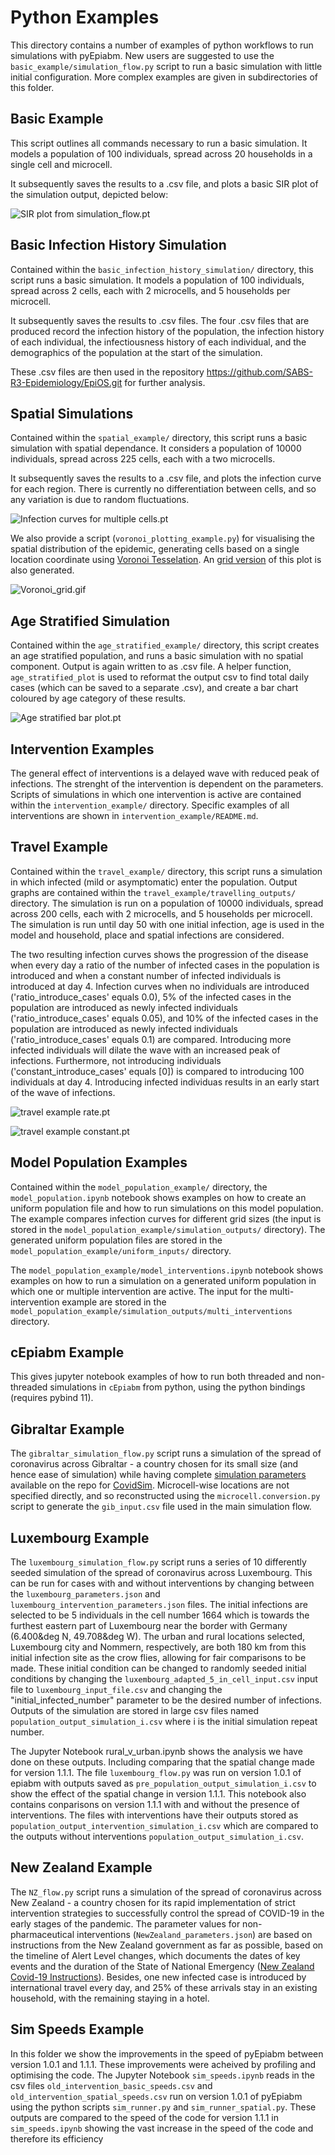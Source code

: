 # Python Examples

This directory contains a number of examples of python workflows to run simulations with pyEpiabm. New users are suggested to use the `basic_example/simulation_flow.py` script to run a basic simulation with little initial configuration. More complex examples are given in subdirectories of this folder.

## Basic Example

This script outlines all commands necessary to run a basic simulation. It models a population of 100 individuals, spread across 20 households in a single cell and microcell. 

It subsequently saves the results to a .csv file, and plots a basic SIR plot of the simulation output, depicted below:

![SIR plot from simulation_flow.pt](./basic_simulation/simulation_outputs/simulation_flow_SIR_plot.png)

## Basic Infection History Simulation

Contained within the `basic_infection_history_simulation/` directory, this script runs a basic simulation. It models a population of 100 individuals, spread across 2 cells, each with 2 microcells, and 5 households per microcell.

It subsequently saves the results to .csv files. The four .csv files that are produced record the infection history of the population, the infection history of each individual, the infectiousness history of each individual, and the demographics of the population at the start of the simulation.

These .csv files are then used in the repository https://github.com/SABS-R3-Epidemiology/EpiOS.git for further analysis.

## Spatial Simulations

Contained within the `spatial_example/` directory, this script runs a basic simulation with spatial dependance. It considers a population of 10000 individuals, spread across 225 cells, each with a two microcells.

It subsequently saves the results to a .csv file, and plots the infection curve for each region. There is currently no differentiation between cells, and so any variation is due to random fluctuations. 

![Infection curves for multiple cells.pt](./spatial_example/spatial_outputs/spatial_flow_Icurve_plot.png)

We also provide a script (`voronoi_plotting_example.py`) for visualising the spatial distribution of the epidemic, generating cells based on a single location coordinate using [Voronoi Tesselation](https://en.wikipedia.org/wiki/Voronoi_diagram). An [grid version](./spatial_example/spatial_outputs/voronoi_grid_img.png) of this plot is also generated.

![Voronoi_grid.gif](./spatial_example/spatial_outputs/voronoi_animation.gif)

## Age Stratified Simulation

Contained within the `age_stratified_example/` directory, this script creates an age stratified population, and runs a basic simulation with no spatial component. Output is again written to as .csv file. A helper function, `age_stratified_plot` is used to reformat the output csv to find total daily cases (which can be saved to a separate .csv), and create a bar chart coloured by age category of these results. 

![Age stratified bar plot.pt](./age_stratified_example/simulation_outputs/age_stratify.png)

## Intervention Examples

The general effect of interventions is a delayed wave with reduced peak of infections. The strenght of the intervention is dependent on the parameters. Scripts of simulations in which one intervention is active are contained within the `intervention_example/` directory. Specific examples of all interventions are shown in `intervention_example/README.md`. 

## Travel Example

Contained within the `travel_example/` directory, this script runs a simulation in which infected (mild or asymptomatic) enter the population. Output graphs are contained within the `travel_example/travelling_outputs/` directory. The simulation is run on a population of 10000 individuals, spread across 200 cells, each with 2 microcells, and 5 households per microcell. The simulation is run until day 50 with one initial infection, age is used in the model and household, place and spatial infections are considered.

The two resulting infection curves shows the progression of the disease when every day a ratio of the number of infected cases in the population is introduced and when a constant number of infected individuals is introduced at day 4. Infection curves when no individuals are introduced  ('ratio_introduce_cases' equals 0.0), 5% of the infected cases in the population are introduced as newly infected individuals ('ratio_introduce_cases' equals 0.05), and 10% of the infected cases in the population are introduced as newly infected individuals ('ratio_introduce_cases' equals 0.1) are compared. Introducing more infected individuals will dilate the wave with an increased peak of infections. Furthermore, not introducing individuals ('constant_introduce_cases' equals [0]) is compared to introducing 100 individuals at day 4. Introducing infected individuas results in an early start of the wave of infections.

![travel example rate.pt](./travel_example/travelling_outputs/travelling_ratio_introduce_cases_Icurve_plot.png)

![travel example constant.pt](./travel_example/travelling_outputs/travelling_constant_introduce_cases_Icurve_plot.png)

## Model Population Examples

Contained within the `model_population_example/` directory, the `model_population.ipynb` notebook shows examples on how to create an uniform population file and how to run simulations on this model population. The example compares infection curves for different grid sizes (the input is stored in the `model_population_example/simulation_outputs/` directory). The generated uniform population files are stored in the `model_population_example/uniform_inputs/` directory. 

The `model_population_example/model_interventions.ipynb` notebook shows examples on how to run a simulation on a generated uniform population in which one or multiple intervention are active. The input for the multi-intervention example are stored in the `model_population_example/simulation_outputs/multi_interventions` directory.

## cEpiabm Example

This gives jupyter notebook examples of how to run both threaded and non-threaded simulations in `cEpiabm` from python, using the python bindings (requires pybind 11).

## Gibraltar Example

The `gibraltar_simulation_flow.py` script runs a simulation of the spread of coronavirus across Gibraltar - a country chosen for its small size (and hence ease of simulation) while having complete [simulation parameters](https://github.com/mrc-ide/covid-sim/blob/master/data/admin_units/Gibraltar_admin.txt) available on the repo for [CovidSim](https://github.com/mrc-ide/covid-sim). Microcell-wise locations are not specified directly, and so reconstructed using the `microcell.conversion.py` script to generate the `gib_input.csv` file used in the main simulation flow.

## Luxembourg Example

The `luxembourg_simulation_flow.py` script runs a series of 10 differently seeded simulation of the spread of coronavirus across Luxembourg. This can be run for cases with and without interventions by changing between the `luxembourg_parameters.json` and `luxembourg_intervention_parameters.json` files. The initial infections are selected to be 5 individuals in the cell number 1664 which is towards the furthest eastern part of Luxembourg near the border with Germany (6.400&deg N, 49.708&deg W). The urban and rural locations selected, Luxembourg city and Nommern, respectively, are both 180 km from this initial infection site as the crow flies, allowing for fair comparisons to be made. These initial condition can be changed to randomly seeded initial conditions by changing the `luxembourg_adapted_5_in_cell_input.csv` input file to `luxembourg_input_file.csv` and changing the "initial_infected_number" parameter to be the desired number of infections. Outputs of the simulation are stored in large csv files named `population_output_simulation_i.csv` where i is the initial simulation repeat number. 

The Jupyter Notebook rural_v_urban.ipynb shows the analysis we have done on these outputs. Including comparing that the spatial change made for version 1.1.1. The file `luxembourg_flow.py` was run on version 1.0.1 of epiabm with outputs saved as `pre_population_output_simulation_i.csv` to show the effect of the spatial change in version 1.1.1. This notebook also contains conparisons on version 1.1.1 with and without the presence of interventions. The files with interventions have their outputs stored as `population_output_intervention_simulation_i.csv` which are compared to the outputs without interventions `population_output_simulation_i.csv`.

## New Zealand Example

The `NZ_flow.py` script runs a simulation of the spread of coronavirus across New Zealand - a country chosen for its rapid implementation of strict intervention strategies to successfully control the spread of COVID-19 in the early stages of the pandemic. The parameter values for non-pharmaceutical interventions (`NewZealand_parameters.json`) are based on instructions from the New Zealand government as far as possible, based on the timeline of Alert Level changes, which documents the dates of key events and the duration of the State of National Emergency ([New Zealand Covid-19 Instructions](https://covid19.govt.nz/about-our-covid-19-response/history-of-the-covid-19-alert-system/)). Besides, one new infected case is introduced by international travel every day, and 25\% of these arrivals stay in an existing household, with the remaining staying in a hotel. 

## Sim Speeds Example

In this folder we show the improvements in the speed of pyEpiabm between version 1.0.1 and 1.1.1. These improvements were acheived by profiling and optimising the code. The Jupyter Notebook `sim_speeds.ipynb` reads in the csv files `old_intervention_basic_speeds.csv` and `old_intervention_spatial_speeds.csv` run on version 1.0.1 of pyEpiabm using the python scripts `sim_runner.py` and `sim_runner_spatial.py`. These outputs are compared to the speed of the code for version 1.1.1 in `sim_speeds.ipynb` showing the vast increase in the speed of the code and therefore its efficiency
